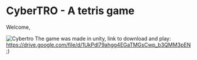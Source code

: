 # CyberTRO - A tetris game
Welcome,

![Cybertro](https://user-images.githubusercontent.com/50559090/57720222-c7ede600-7657-11e9-9c0e-fe0cb8f479d8.png)
The game was made in unity, link to download and play: https://drive.google.com/file/d/1UkPdl79ahgg4EGaTMGsCwp_b3QMM3pEN ;)
